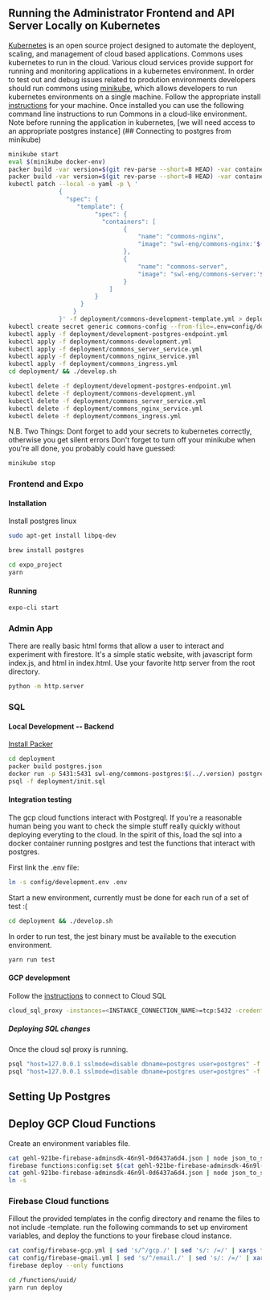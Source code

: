 ## Running the Administrator Frontend and API Server Locally on Kubernetes
[Kubernetes] is an open source project designed to automate the deployent, scaling, and management of cloud based applications. Commons uses kubernetes to run in the cloud. Various cloud services provide support for running and monitoring applications in a kubernetes environment. In order to test out and debug issues related to prodution environments developers should run commons using [minikube], which allows developers to run kubernetes environments on a single machine. Follow the appropriate install [instructions](minikube-install-instrutions) for your machine. Once installed you can use the following command line instructions to run Commons in a cloud-like environment. Note before running the application in kubernetes, [we will need access to an appropriate postgres instance] (## Connecting to postgres from minikube)

``` bash
minikube start
eval $(minikube docker-env)
packer build -var version=$(git rev-parse --short=8 HEAD) -var container_image_name=swl-eng/commons-nginx deployment/commons_nginx.json
packer build -var version=$(git rev-parse --short=8 HEAD) -var container_image_name=swl-eng/commons-server deployment/commons_server.json
kubectl patch --local -o yaml -p \ '
              {
                "spec": {
                   "template": {
                        "spec": {
                          "containers": [
                                {
                                    "name": "commons-nginx",
                                    "image": "swl-eng/commons-nginx:'$(git rev-parse --short=8 HEAD)'"
                                },
                                {
                                    "name": "commons-server",
                                    "image": "swl-eng/commons-server:'$(git rev-parse --short=8 HEAD)'"
                                }
                            ]
                        }
                    }
                  }
              }' -f deployment/commons-development-template.yml > deployment/commons-development.yml
kubectl create secret generic commons-config --from-file=.env=config/development.env
kubectl apply -f deployment/development-postgres-endpoint.yml
kubectl apply -f deployment/commons-development.yml
kubectl apply -f deployment/commons_server_service.yml
kubectl apply -f deployment/commons_nginx_service.yml
kubectl apply -f deployment/commons_ingress.yml
cd deployment/ && ./develop.sh
```

``` bash
kubectl delete -f deployment/development-postgres-endpoint.yml
kubectl delete -f deployment/commons-development.yml
kubectl delete -f deployment/commons_server_service.yml
kubectl delete -f deployment/commons_nginx_service.yml
kubectl delete -f deployment/commons_ingress.yml

```

N.B.
Two Things: Dont forget to add your secrets to kubernetes correctly, otherwise you get silent errors
Don't forget to turn off your minikube when you're all done, you probably could have guessed:
``` bash
minikube stop
```

### Frontend and Expo
#### Installation
Install postgres
linux

``` bash
sudo apt-get install libpq-dev
```

``` bash
brew install postgres
```

``` bash
cd expo_project
yarn
```

#### Running

``` bash
expo-cli start
```

### Admin App
There are really basic html forms that allow a user to interact and experiment with firestore.
It's a simple static website, with javascript form index.js, and html in index.html. Use your
favorite http server from the root directory.

``` bash
python -m http.server
```

### SQL

#### Local Development -- Backend
[Install Packer]

``` bash
cd deployment
packer build postgres.json
docker run -p 5431:5431 swl-eng/commons-postgres:$(../.version) postgres -p 5431
psql -f deployment/init.sql
```

#### Integration testing
The gcp cloud functions interact with Postgreql. If you're a reasonable human being you want to check the simple stuff really quickly without deploying
everyting to the cloud. In the spirit of this, load the sql into a docker container running postgres and test the functions that interact with postgres.

First link the .env file:

``` bash
ln -s config/development.env .env
```

Start a new environment, currently must be done for each run of a set of test :(
``` bash
cd deployment && ./develop.sh
```

In order to run test, the jest binary must be available to the execution environment.
``` bash
yarn run test
```

#### GCP development
Follow the [instructions][1] to connect to Cloud SQL

``` bash
cloud_sql_proxy -instances=<INSTANCE_CONNECTION_NAME>=tcp:5432 -credential_file=<PATH_TO_KEY_FILE>
```

##### Deploying SQL changes
Once the cloud sql proxy is running.

``` bash
psql "host=127.0.0.1 sslmode=disable dbname=postgres user=postgres" -f deployment/reset.sql
psql "host=127.0.0.1 sslmode=disable dbname=postgres user=postgres" -f deployment/init.sql
```

## Setting Up Postgres

## Deploy GCP Cloud Functions
Create an environment variables file.

``` bash
cat gehl-921be-firebase-adminsdk-46n9l-0d6437a6d4.json | node json_to_string.js | sed 's/^/gcp.serviceaccountkey=/' | firebase functions:config:set
firebase functions:config:set $(cat gehl-921be-firebase-adminsdk-46n9l-0d6437a6d4.json)
cat gehl-921be-firebase-adminsdk-46n9l-0d6437a6d4.json | node json_to_string.js | sed 's/^/gcp.serviceaccountkey=/' | firebase functions:config:set
ln -s
```

### Firebase Cloud functions
Fillout the provided templates in the config directory and rename the files to not include -template.
run the following commands to set up enviroment variables, and deploy the functions to your firebase
cloud instance.

``` bash
cat config/firebase-gcp.yml | sed 's/^/gcp./' | sed 's/: /=/' | xargs firebase functions:config:set
cat config/firebase-gmail.yml | sed 's/^/email./' | sed 's/: /=/' | xargs firebase functions:config:set
firebase deploy --only functions

```

``` bash
cd /functions/uuid/
yarn run deploy
```


[1]: https://cloud.google.com/sql/docs/postgres/connect-external-app#proxy
[Install Packer]: https://www.packer.io/intro/getting-started/install.html
[kubernetes]: https://kubernetes.io/
[minikube]: https://github.com/kubernetes/minikube
[minikube-install-instrutions]: https://kubernetes.io/docs/tasks/tools/install-minikube/
